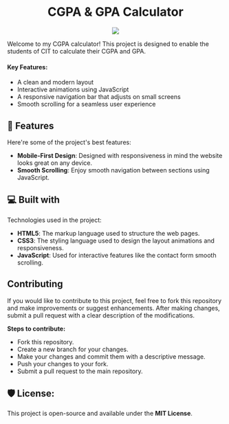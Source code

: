 ﻿<h1 align="center" id="title">CGPA & GPA Calculator</h1>

<p align="center"><img src="https://socialify.git.ci/JEEVADARSHAN/CGPA-Calculator/image?description=1&font=Source+Code+Pro&forks=1&issues=1&name=1&owner=1&pattern=Floating+Cogs&pulls=1&stargazers=1&theme=Auto"></p>

<p id="description">Welcome to my CGPA calculator! This project is designed to enable the students of CIT to calculate their CGPA and GPA.</p>

<h4>Key Features:</h4>

*   A clean and modern layout
*   Interactive animations using JavaScript
*   A responsive navigation bar that adjusts on small screens
*   Smooth scrolling for a seamless user experience
  
  
<h2>🧐 Features</h2>

Here're some of the project's best features:

*   **Mobile-First Design**: Designed with responsiveness in mind the website looks great on any device.
*   **Smooth Scrolling**: Enjoy smooth navigation between sections using JavaScript.
  
  
<h2>💻 Built with</h2>

Technologies used in the project:

*   **HTML5**: The markup language used to structure the web pages.
*   **CSS3**: The styling language used to design the layout animations and responsiveness.
*   **JavaScript**: Used for interactive features like the contact form smooth scrolling.


<h2>Contributing</h2>

If you would like to contribute to this project, feel free to fork this repository and make improvements or suggest enhancements. After making changes, submit a pull request with a clear description of the modifications.

**Steps to contribute:**
*   Fork this repository.
*   Create a new branch for your changes.
*   Make your changes and commit them with a descriptive message.
*   Push your changes to your fork.
*   Submit a pull request to the main repository.


<h2>🛡️ License:</h2>

This project is open-source and available under the **MIT License**.
